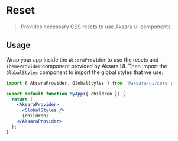 # Reset

> Provides necessary CSS resets to use Aksara UI components.

## Usage

Wrap your app inside the `WicaraProvider` to use the resets and `ThemeProvider` component provided by Aksara UI. Then import the `GlobalStyles` component to import the global styles that we use.

```jsx
import { AksaraProvider, GlobalStyles } from '@aksara-ui/core';

export default function MyApp({ children }) {
  return (
    <AksaraProvider>
      <GlobalStyles />
      {children}
    </AksaraProvider>
  );
}
```
